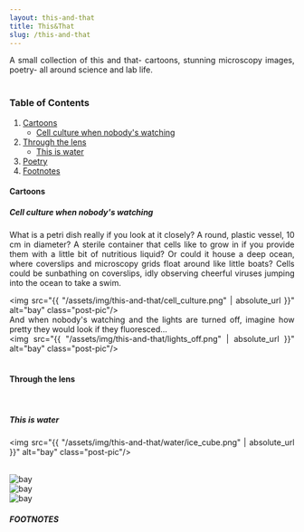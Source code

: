 ```yaml
---
layout: this-and-that
title: This&That
slug: /this-and-that
---
```


A small collection of this and that- cartoons, stunning microscopy images, poetry- all around science and lab life.  
<br />
### Table of Contents
1. [Cartoons](#cartoons)
    * [Cell culture when nobody's watching](#cell-culture-when-nobody's-watching)
2. [Through the lens](#through-the-lens)
    * [This is water](#this-is-water)
4. [Poetry](#poetry)
5. [Footnotes](#footnotes)

#### Cartoons
##### Cell culture when nobody's watching
<style>body {text-align: justify}</style>
What is a petri dish really if you look at it closely? A round, plastic vessel, 10 cm in diameter? A sterile container that cells like to grow in if you provide them with a little bit of nutritious liquid? Or could it house a deep ocean, where coverslips and microscopy grids float around like little boats? Cells could be sunbathing on coverslips, idly observing cheerful viruses jumping into the ocean to take a swim. 

<img src="{{ "/assets/img/this-and-that/cell_culture.png" | absolute_url }}" alt="bay" class="post-pic"/>
<br />
And when nobody's watching and the lights are turned off, imagine how pretty they would look if they fluoresced... 
<br />
<img src="{{ "/assets/img/this-and-that/lights_off.png" | absolute_url }}" alt="bay" class="post-pic"/>
<br />
<br />

#### Through the lens


<br />

##### This is water

<img src="{{ "/assets/img/this-and-that/water/ice_cube.png" | absolute_url }}" alt="bay" class="post-pic"/>

<br />
<img src="{{ "/assets/img/this-and-that/water/ice_triplet.png" | absolute_url }}" alt="bay" class="post-pic"/>

<br />
<img src="{{ "/assets/img/this-and-that/water/ice_flower.png" | absolute_url }}" alt="bay" class="post-pic"/>

<br />
<img src="{{ "/assets/img/this-and-that/water/ice_hexagon.png" | absolute_url }}" alt="bay" class="post-pic"/>

<br />

##### FOOTNOTES

[^1]: This is a note!


<br />
